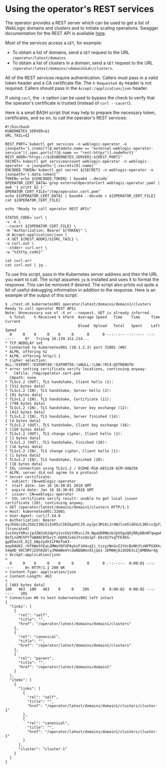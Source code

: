 # Using the operator's REST services

The operator provides a REST server which can be used to get a list of WebLogic domains and clusters and to initiate scaling operations.  Swagger documentation for the REST API is available [here](https://oracle.github.io/weblogic-kubernetes-operator/swagger/index.html).

Most of the services access a `GET`, for example:

* To obtain a list of domains, send a `GET` request to the URL `/operator/latest/domains`.
* To obtain a list of clusters in a domain, send a `GET` request to the URL `/operator/latest/domains/<domainUid>/clusters`.

All of the REST services require authentication.  Callers must pass in a valid token header and a CA certificate file.  The `X-Requested-By` header is not required.  Callers should pass in the `Accept:/application/json` header.

If using `curl`, the `-k` option can be used to bypass the check to verify that the operator's certificate is trusted (instead of `curl --cacert`).

Here is a small BASH script that may help to prepare the necessary token, certificates, and so on, to call the operator's REST services:

```
#!/bin/bash
KUBERNETES_SERVER=$1
URL_TAIL=$2

REST_PORT=`kubectl get services -n weblogic-operator -o jsonpath='{.items[?(@.metadata.name == "external-weblogic-operator-service")].spec.ports[?(@.name == "rest-https")].nodePort}'`
REST_ADDR="https://${KUBERNETES_SERVER}:${REST_PORT}"
SECRET=`kubectl get serviceaccount weblogic-operator -n weblogic-operator -o jsonpath='{.secrets[0].name}'`
ENCODED_TOKEN=`kubectl get secret ${SECRET} -n weblogic-operator -o jsonpath='{.data.token}'`
TOKEN=`echo ${ENCODED_TOKEN} | base64 --decode`
OPERATOR_CERT_DATA=`grep externalOperatorCert weblogic-operator.yaml | awk '{ print $2 }'`
OPERATOR_CERT_FILE="/tmp/operator.cert.pem"
echo ${OPERATOR_CERT_DATA} | base64 --decode > ${OPERATOR_CERT_FILE}
cat ${OPERATOR_CERT_FILE}

echo "Ready to call operator REST APIs"

STATUS_CODE=`curl \
-v -k \
--cacert ${OPERATOR_CERT_FILE} \
-H "Authorization: Bearer ${TOKEN}" \
-H Accept:application/json \
-X GET ${REST_ADDR}/${URL_TAIL} \
-o curl.out \
--stderr curl.err \
-w "%{http_code}"`

cat curl.err
cat curl.out | jq .
```

To use this script, pass in the Kubernetes server address and then the URL you want to call.   The script assumes `jq` is installed and uses it to format the response.  This can be removed if desired.  The script also prints out quite a bit of useful debugging information in addition to the response.  Here is an example of the output of this script:

```
$ ./rest.sh kubernetes001 operator/latest/domains/domain1/clusters
Ready to call operator REST APIs
Note: Unnecessary use of -X or --request, GET is already inferred.
  % Total    % Received % Xferd  Average Speed   Time    Time     Time  Current
                                 Dload  Upload   Total   Spent    Left  Speed
  0     0    0     0    0     0      0      0 --:--:-- --:--:-- --:--:--     0*   Trying 10.139.151.214...
* TCP_NODELAY set
* Connected to kubernetes001 (10.1.2.3) port 31001 (#0)
* ALPN, offering h2
* ALPN, offering http/1.1
* Cipher selection: ALL:!EXPORT:!EXPORT40:!EXPORT56:!aNULL:!LOW:!RC4:@STRENGTH
* error setting certificate verify locations, continuing anyway:
*   CAfile: /tmp/operator.cert.pem
  CApath: none
* TLSv1.2 (OUT), TLS handshake, Client hello (1):
} [512 bytes data]
* TLSv1.2 (IN), TLS handshake, Server hello (2):
{ [81 bytes data]
* TLSv1.2 (IN), TLS handshake, Certificate (11):
{ [799 bytes data]
* TLSv1.2 (IN), TLS handshake, Server key exchange (12):
{ [413 bytes data]
* TLSv1.2 (IN), TLS handshake, Server finished (14):
{ [4 bytes data]
* TLSv1.2 (OUT), TLS handshake, Client key exchange (16):
} [150 bytes data]
* TLSv1.2 (OUT), TLS change cipher, Client hello (1):
} [1 bytes data]
* TLSv1.2 (OUT), TLS handshake, Finished (20):
} [16 bytes data]
* TLSv1.2 (IN), TLS change cipher, Client hello (1):
{ [1 bytes data]
* TLSv1.2 (IN), TLS handshake, Finished (20):
{ [16 bytes data]
* SSL connection using TLSv1.2 / ECDHE-RSA-AES128-GCM-SHA256
* ALPN, server did not agree to a protocol
* Server certificate:
*  subject: CN=weblogic-operator
*  start date: Jan 18 16:30:01 2018 GMT
*  expire date: Jan 16 16:30:01 2028 GMT
*  issuer: CN=weblogic-operator
*  SSL certificate verify result: unable to get local issuer certificate (20), continuing anyway.
> GET /operator/latest/domains/domain1/clusters HTTP/1.1
> Host: kubernetes001:31001
> User-Agent: curl/7.54.0
> Authorization: Bearer eyJhbGciOiJSUzI1NiIsInR5cCI6IkpXVCJ9.eyJpc3MiOiJrdWJlcm5ldGVzL3NlcnZpY2VhY2NvdW50Iiwia3ViZXJuZXRlcy5pby9zZXJ2aWNlYWNjb3VudC9uYW1lc3BhY2UiOiJ3ZWJsb2dpYy1vcGVyYXRvciIsImt1YmVybmV0ZXMuaW8vc2VydmljZWFjY291bnQ (truncated) 1vcGVyYXRvcjp3ZWJsb2dpYy1vcGVyYXRvciJ9.NgaGR0NbzbJpVXguQDjRKyDBnNTqwgwPEXv3NjWwMcaf0OlN54apHubdrIx6KYz9ONGz-QeTLnoMChFY7oWA6CBfbvjt-GQX6JvdoJYxsQo1pt-E6sO2YvqTFE4EG-gpEDaiCE_OjZ_bBpJydhIiFReToA3-mxpDAUK2_rUfkWe5YEaLGMWoYQfXPAykzFiH4vqIi_tzzyzNnGxI2tUcBxNh3tzWFPGXKhzG18HswiwlFU5pe7XEYv4gJbvtV5tlGz7YdmH74Rc0dveV-54qHD_VDC5M7JZVh0ZDlyJMAmWe4YcdwNQQNGs91jqo1-JEM0Wj8iQSDE3cZj6MB0wrdg
> Accept:application/json
>
  0     0    0     0    0     0      0      0 --:--:--  0:00:01 --:--:--     0< HTTP/1.1 200 OK
< Content-Type: application/json
< Content-Length: 463
<
{ [463 bytes data]
100   463  100   463    0     0    205      0  0:00:02  0:00:02 --:--:--   205
* Connection #0 to host kubernetes001 left intact
{
  "links": [
    {
      "rel": "self",
      "title": "",
      "href": "/operator/latest/domains/domain1/clusters"
    },
    {
      "rel": "canonical",
      "title": "",
      "href": "/operator/latest/domains/domain1/clusters"
    },
    {
      "rel": "parent",
      "title": "",
      "href": "/operator/latest/domains/domain1"
    }
  ],
  "items": [
    {
      "links": [
        {
          "rel": "self",
          "title": "",
          "href": "/operator/latest/domains/domain1/clusters/cluster-1"
        },
        {
          "rel": "canonical",
          "title": "",
          "href": "/operator/latest/domains/domain1/clusters/cluster-1"
        }
      ],
      "cluster": "cluster-1"
    }
  ]
}
```
